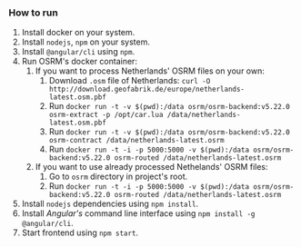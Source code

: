 ### How to run
1. Install docker on your system.
2. Install `nodejs`, `npm` on your system.
3. Install `@angular/cli` using `npm`.
4. Run OSRM's docker container:
    1. If you want to process Netherlands' OSRM files on your own: 
        1. Download `.osm` file of Netherlands: `curl -O http://download.geofabrik.de/europe/netherlands-latest.osm.pbf`
        2. Run `docker run -t -v $(pwd):/data osrm/osrm-backend:v5.22.0 osrm-extract -p /opt/car.lua /data/netherlands-latest.osm.pbf`
        3. Run `docker run -t -v $(pwd):/data osrm/osrm-backend:v5.22.0 osrm-contract /data/netherlands-latest.osrm`
        4. Run `docker run -t -i -p 5000:5000 -v $(pwd):/data osrm/osrm-backend:v5.22.0 osrm-routed /data/netherlands-latest.osrm`
    2. If you want to use already processed Nethelands' OSRM files:
        1. Go to `osrm` directory in project's root.
        2. Run `docker run -t -i -p 5000:5000 -v $(pwd):/data osrm/osrm-backend:v5.22.0 osrm-routed /data/netherlands-latest.osrm`
5. Install `nodejs` dependencies using `npm install`.
6. Install _Angular's_ command line interface using `npm install -g @angular/cli`.
7. Start frontend using `npm start`.
